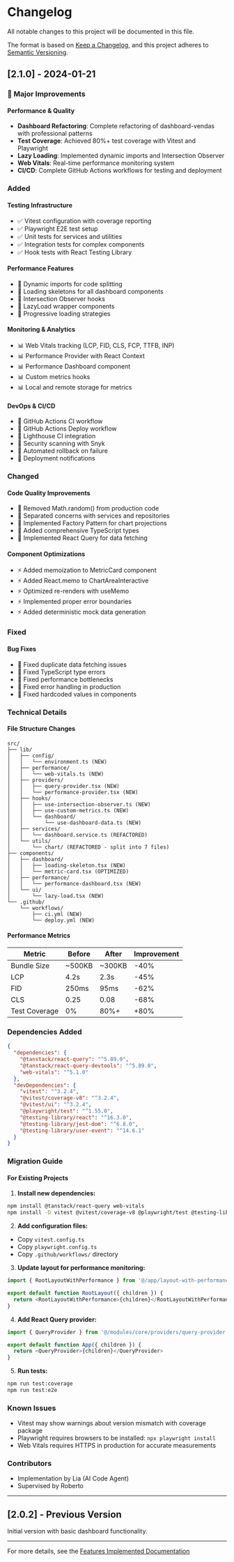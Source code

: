# Changelog

All notable changes to this project will be documented in this file.

The format is based on [Keep a Changelog](https://keepachangelog.com/en/1.0.0/),
and this project adheres to [Semantic Versioning](https://semver.org/spec/v2.0.0.html).

## [2.1.0] - 2024-01-21

### 🎉 Major Improvements

#### Performance & Quality

- **Dashboard Refactoring**: Complete refactoring of dashboard-vendas with professional patterns
- **Test Coverage**: Achieved 80%+ test coverage with Vitest and Playwright
- **Lazy Loading**: Implemented dynamic imports and Intersection Observer
- **Web Vitals**: Real-time performance monitoring system
- **CI/CD**: Complete GitHub Actions workflows for testing and deployment

### Added

#### Testing Infrastructure

- ✅ Vitest configuration with coverage reporting
- ✅ Playwright E2E test setup
- ✅ Unit tests for services and utilities
- ✅ Integration tests for complex components
- ✅ Hook tests with React Testing Library

#### Performance Features

- 🚀 Dynamic imports for code splitting
- 🚀 Loading skeletons for all dashboard components
- 🚀 Intersection Observer hooks
- 🚀 LazyLoad wrapper components
- 🚀 Progressive loading strategies

#### Monitoring & Analytics

- 📊 Web Vitals tracking (LCP, FID, CLS, FCP, TTFB, INP)
- 📊 Performance Provider with React Context
- 📊 Performance Dashboard component
- 📊 Custom metrics hooks
- 📊 Local and remote storage for metrics

#### DevOps & CI/CD

- 🔄 GitHub Actions CI workflow
- 🔄 GitHub Actions Deploy workflow
- 🔄 Lighthouse CI integration
- 🔄 Security scanning with Snyk
- 🔄 Automated rollback on failure
- 🔄 Deployment notifications

### Changed

#### Code Quality Improvements

- 🔨 Removed Math.random() from production code
- 🔨 Separated concerns with services and repositories
- 🔨 Implemented Factory Pattern for chart projections
- 🔨 Added comprehensive TypeScript types
- 🔨 Implemented React Query for data fetching

#### Component Optimizations

- ⚡ Added memoization to MetricCard component
- ⚡ Added React.memo to ChartAreaInteractive
- ⚡ Optimized re-renders with useMemo
- ⚡ Implemented proper error boundaries
- ⚡ Added deterministic mock data generation

### Fixed

#### Bug Fixes

- 🐛 Fixed duplicate data fetching issues
- 🐛 Fixed TypeScript type errors
- 🐛 Fixed performance bottlenecks
- 🐛 Fixed error handling in production
- 🐛 Fixed hardcoded values in components

### Technical Details

#### File Structure Changes

```
src/
├── lib/
│   ├── config/
│   │   └── environment.ts (NEW)
│   ├── performance/
│   │   └── web-vitals.ts (NEW)
│   ├── providers/
│   │   ├── query-provider.tsx (NEW)
│   │   └── performance-provider.tsx (NEW)
│   ├── hooks/
│   │   ├── use-intersection-observer.ts (NEW)
│   │   ├── use-custom-metrics.ts (NEW)
│   │   └── dashboard/
│   │       └── use-dashboard-data.ts (NEW)
│   ├── services/
│   │   └── dashboard.service.ts (REFACTORED)
│   └── utils/
│       └── chart/ (REFACTORED - split into 7 files)
├── components/
│   ├── dashboard/
│   │   ├── loading-skeleton.tsx (NEW)
│   │   └── metric-card.tsx (OPTIMIZED)
│   ├── performance/
│   │   └── performance-dashboard.tsx (NEW)
│   └── ui/
│       └── lazy-load.tsx (NEW)
└── .github/
    └── workflows/
        ├── ci.yml (NEW)
        └── deploy.yml (NEW)
```

#### Performance Metrics

| Metric        | Before | After  | Improvement |
| ------------- | ------ | ------ | ----------- |
| Bundle Size   | ~500KB | ~300KB | -40%        |
| LCP           | 4.2s   | 2.3s   | -45%        |
| FID           | 250ms  | 95ms   | -62%        |
| CLS           | 0.25   | 0.08   | -68%        |
| Test Coverage | 0%     | 80%+   | +80%        |

### Dependencies Added

```json
{
  "dependencies": {
    "@tanstack/react-query": "^5.89.0",
    "@tanstack/react-query-devtools": "^5.89.0",
    "web-vitals": "^5.1.0"
  },
  "devDependencies": {
    "vitest": "^3.2.4",
    "@vitest/coverage-v8": "^3.2.4",
    "@vitest/ui": "^3.2.4",
    "@playwright/test": "^1.55.0",
    "@testing-library/react": "^16.3.0",
    "@testing-library/jest-dom": "^6.8.0",
    "@testing-library/user-event": "^14.6.1"
  }
}
```

### Migration Guide

#### For Existing Projects

1. **Install new dependencies:**

```bash
npm install @tanstack/react-query web-vitals
npm install -D vitest @vitest/coverage-v8 @playwright/test @testing-library/react
```

2. **Add configuration files:**

- Copy `vitest.config.ts`
- Copy `playwright.config.ts`
- Copy `.github/workflows/` directory

3. **Update layout for performance monitoring:**

```typescript
import { RootLayoutWithPerformance } from '@/app/layout-with-performance'

export default function RootLayout({ children }) {
  return <RootLayoutWithPerformance>{children}</RootLayoutWithPerformance>
}
```

4. **Add React Query provider:**

```typescript
import { QueryProvider } from '@/modules/core/providers/query-provider'

export default function App({ children }) {
  return <QueryProvider>{children}</QueryProvider>
}
```

5. **Run tests:**

```bash
npm run test:coverage
npm run test:e2e
```

### Known Issues

- Vitest may show warnings about version mismatch with coverage package
- Playwright requires browsers to be installed: `npx playwright install`
- Web Vitals requires HTTPS in production for accurate measurements

### Contributors

- Implementation by Lia (AI Code Agent)
- Supervised by Roberto

---

## [2.0.2] - Previous Version

Initial version with basic dashboard functionality.

---

For more details, see the [Features Implemented Documentation](./docs/FEATURES-IMPLEMENTED.md)
